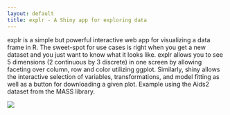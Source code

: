 ```yaml
---
layout: default
title: explr - A Shiny app for exploring data
---
```


explr is a simple but powerful interactive web app for visualizing a data 
frame in R. The sweet-spot for use cases is right when you get a new dataset 
and you just want to know what it looks like. explr allows you to see 5 
dimensions (2 continuous by 3 discrete) in one screen by allowing faceting over
column, row and color utilizing ggplot. Similarly, shiny allows the interactive 
selection of variables, transformations, and model fitting as well as a button
for downloading a given plot. Example using the Aids2 dataset from the MASS
library.

<img src="{{ site.baseurl }}images/5dscatter_aids_example.png"> 
